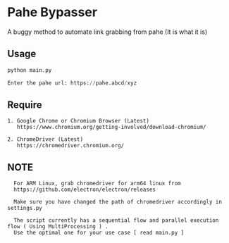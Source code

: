 # Pahe Bypasser

A buggy method to automate link grabbing from pahe (It is what it is)

## Usage

```python
python main.py

Enter the pahe url: https://pahe.abcd/xyz
```

## Require
```
1. Google Chrome or Chromium Browser (Latest)
   https://www.chromium.org/getting-involved/download-chromium/
   
2. ChromeDriver (Latest) 
   https://chromedriver.chromium.org/
``` 

## NOTE
```
  For ARM Linux, grab chromedriver for arm64 linux from
  https://github.com/electron/electron/releases
  
  Make sure you have changed the path of chromedriver accordingly in settings.py
  
  The script currently has a sequential flow and parallel execution flow ( Using MultiProcessing ) . 
  Use the optimal one for your use case [ read main.py ]
```
